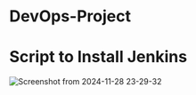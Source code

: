 # DevOps-Project

# Script to Install Jenkins

![Screenshot from 2024-11-28 23-29-32](https://github.com/user-attachments/assets/8549204b-75ba-470b-907f-1a3757decb88)
